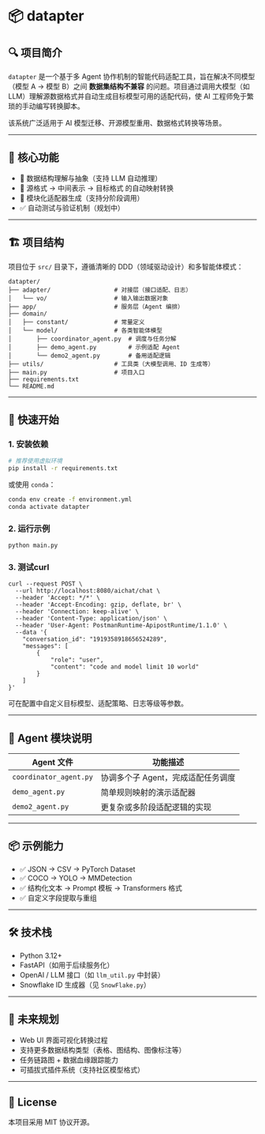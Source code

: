 # 📦 datapter

## 🔍 项目简介

`datapter` 是一个基于多 Agent 协作机制的智能代码适配工具，旨在解决不同模型（模型 A → 模型 B）之间 **数据集结构不兼容** 的问题。项目通过调用大模型（如 LLM）理解源数据格式并自动生成目标模型可用的适配代码，使 AI 工程师免于繁琐的手动编写转换脚本。

该系统广泛适用于 AI 模型迁移、开源模型重用、数据格式转换等场景。

---

## 🧠 核心功能

* 🧩 数据结构理解与抽象（支持 LLM 自动推理）
* 🔁 源格式 → 中间表示 → 目标格式 的自动映射转换
* 🧱 模块化适配器生成（支持分阶段调用）
* ✅ 自动测试与验证机制（规划中）

---

## 🏗️ 项目结构

项目位于 `src/` 目录下，遵循清晰的 DDD（领域驱动设计）和多智能体模式：

```
datapter/
├── adapter/                  # 对接层（接口适配、日志）
│   └── vo/                   # 输入输出数据对象
├── app/                      # 服务层（Agent 编排）
├── domain/                  
│   ├── constant/             # 常量定义
│   └── model/                # 各类智能体模型
│       ├── coordinator_agent.py  # 调度与任务分解
│       ├── demo_agent.py         # 示例适配 Agent
│       └── demo2_agent.py        # 备用适配逻辑
├── utils/                    # 工具类（大模型调用、ID 生成等）
├── main.py                   # 项目入口
├── requirements.txt
└── README.md
```

---

## 🚀 快速开始

### 1. 安装依赖

```bash
# 推荐使用虚拟环境
pip install -r requirements.txt
```

或使用 `conda`：

```bash
conda env create -f environment.yml
conda activate datapter
```

### 2. 运行示例

```bash
python main.py
```

### 3. 测试curl

```curl
curl --request POST \
  --url http://localhost:8080/aichat/chat \
  --header 'Accept: */*' \
  --header 'Accept-Encoding: gzip, deflate, br' \
  --header 'Connection: keep-alive' \
  --header 'Content-Type: application/json' \
  --header 'User-Agent: PostmanRuntime-ApipostRuntime/1.1.0' \
  --data '{
    "conversation_id": "1919358918656524289",
    "messages": [
        {
            "role": "user",
            "content": "code and model limit 10 world"
        }
    ]
}'
```

可在配置中自定义目标模型、适配策略、日志等级等参数。

---

## 🧬 Agent 模块说明

| Agent 文件               | 功能描述                 |
| ---------------------- | -------------------- |
| `coordinator_agent.py` | 协调多个子 Agent，完成适配任务调度 |
| `demo_agent.py`        | 简单规则映射的演示适配器         |
| `demo2_agent.py`       | 更复杂或多阶段适配逻辑的实现       |

---

## 📦 示例能力

* ✅ JSON → CSV → PyTorch Dataset
* ✅ COCO → YOLO → MMDetection
* ✅ 结构化文本 → Prompt 模板 → Transformers 格式
* ✅ 自定义字段提取与重组

---

## 🛠️ 技术栈

* Python 3.12+
* FastAPI（如用于后续服务化）
* OpenAI / LLM 接口（如 `llm_util.py` 中封装）
* Snowflake ID 生成器（见 `SnowFlake.py`）

---

## 🔮 未来规划

* Web UI 界面可视化转换过程
* 支持更多数据结构类型（表格、图结构、图像标注等）
* 任务链路图 + 数据血缘跟踪能力
* 可插拔式插件系统（支持社区模型格式）

---

## 📄 License

本项目采用 MIT 协议开源。